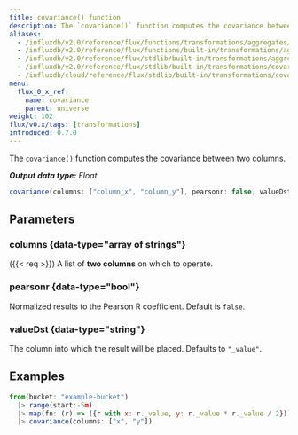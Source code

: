 ```yaml
---
title: covariance() function
description: The `covariance()` function computes the covariance between two columns.
aliases:
  - /influxdb/v2.0/reference/flux/functions/transformations/aggregates/covariance
  - /influxdb/v2.0/reference/flux/functions/built-in/transformations/aggregates/covariance/
  - /influxdb/v2.0/reference/flux/stdlib/built-in/transformations/aggregates/covariance/
  - /influxdb/v2.0/reference/flux/stdlib/built-in/transformations/covariance/
  - /influxdb/cloud/reference/flux/stdlib/built-in/transformations/covariance/
menu:
  flux_0_x_ref:
    name: covariance
    parent: universe
weight: 102
flux/v0.x/tags: [transformations]
introduced: 0.7.0
---
```


The `covariance()` function computes the covariance between two columns.
 
_**Output data type:** Float_

```js
covariance(columns: ["column_x", "column_y"], pearsonr: false, valueDst: "_value")
```

## Parameters

### columns {data-type="array of strings"}
({{< req >}}) A list of **two columns** on which to operate.

### pearsonr {data-type="bool"}
Normalized results to the Pearson R coefficient.
Default is `false`.

### valueDst {data-type="string"}
The column into which the result will be placed.
Defaults to `"_value"`.

## Examples
```js
from(bucket: "example-bucket")
  |> range(start:-5m)  
  |> map(fn: (r) => ({r with x: r._value, y: r._value * r._value / 2}))
  |> covariance(columns: ["x", "y"])
```
